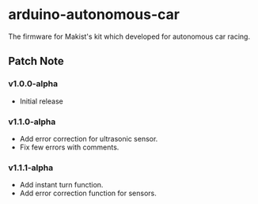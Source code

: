 # arduino-autonomous-car
The firmware for Makist's kit which developed for autonomous car racing.

## Patch Note

### v1.0.0-alpha
- Initial release

### v1.1.0-alpha
- Add error correction for ultrasonic sensor.
- Fix few errors with comments.

### v1.1.1-alpha
- Add instant turn function.
- Add error correction function for sensors.